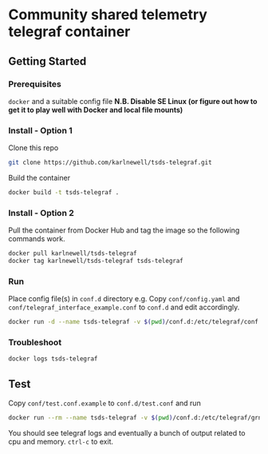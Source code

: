 # Community shared telemetry telegraf container

## Getting Started

### Prerequisites

`docker` and a suitable config file
**N.B. Disable SE Linux (or figure out how to get it to play well with Docker and local file mounts)**

### Install - Option 1

Clone this repo

```sh
git clone https://github.com/karlnewell/tsds-telegraf.git
```

Build the container

```sh
docker build -t tsds-telegraf .
```

### Install - Option 2

Pull the container from Docker Hub and tag the image so the following commands work.

```sh
docker pull karlnewell/tsds-telegraf
docker tag karlnewell/tsds-telegraf tsds-telegraf
```

### Run

Place config file(s) in `conf.d` directory
e.g. Copy `conf/config.yaml` and `conf/telegraf_interface_example.conf` to `conf.d` and edit accordingly.

```sh
docker run -d --name tsds-telegraf -v $(pwd)/conf.d:/etc/telegraf/conf.d tsds-telegraf
```

### Troubleshoot

```sh
docker logs tsds-telegraf
```

## Test

Copy `conf/test.conf.example` to `conf.d/test.conf` and run

```sh
docker run --rm --name tsds-telegraf -v $(pwd)/conf.d:/etc/telegraf/grnoc/conf.d tsds-telegraf
```

You should see telegraf logs and eventually a bunch of output related to cpu and memory.
`ctrl-c` to exit.